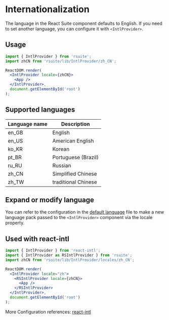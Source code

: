 # Internationalization

The language in the React Suite component defaults to English. If you need to set another language, you can configure it with `<IntlProvider>`.

## Usage

```jsx
import { IntlProvider } from 'rsuite';
import zhCN from 'rsuite/lib/IntlProvider/zh_CN';

ReactDOM.render(
  <IntlProvider locale={zhCN}>
    <App />
  </IntlProvider>,
  document.getElementById('root')
);
```

## Supported languages

| Language name | Description         |
| ------------- | ------------------- |
| en_GB         | English             |
| en_US         | American English    |
| ko_KR         | Korean              |
| pt_BR         | Portuguese (Brazil) |
| ru_RU         | Russian             |
| zh_CN         | Simplified Chinese  |
| zh_TW         | traditional Chinese |

## Expand or modify language

You can refer to the configuration in the [default language](https://github.com/rsuite/rsuite/blob/master/src/IntlProvider/locales/default.js) file to make a new language pack passed to the `<IntlProvider>` component via the locale property.

## Used with react-intl

```jsx
import { IntlProvider } from 'react-intl';
import { IntlProvider as RSIntlProvider } from 'rsuite';
import zhCN from 'rsuite/lib/IntlProvider/locales/zh_CN';

ReactDOM.render(
  <IntlProvider locale="zh">
    <RSIntlProvider locale={zhCN}>
      <App />
    </RSIntlProvider>
  </IntlProvider>,
  document.getElementById('root')
);
```

More Configuration references: [react-intl](https://github.com/yahoo/react-intl)
